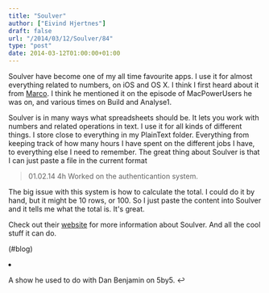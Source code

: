 ```yaml
---
title: "Soulver"
author: ["Eivind Hjertnes"]
draft: false
url: "/2014/03/12/Soulver/84"
type: "post"
date: 2014-03-12T01:00:00+01:00
---
```


Soulver have become one of my all time favourite apps. I use it for
almost everything related to numbers, on iOS and OS X. I think I first
heard about it from [Marco](http://marco.org). I think he mentioned it
on the episode of MacPowerUsers he was on, and various times on Build
and Analyse1.

Soulver is in many ways what spreadsheets should be. It lets you work
with numbers and related operations in text. I use it for all kinds of
different things. I store close to everything in my PlainText folder.
Everything from keeping track of how many hours I have spent on the
different jobs I have, to everything else I need to remember. The great
thing about Soulver is that I can just paste a file in the current
format

> 01.02.14 4h Worked on the authenticantion system.

The big issue with this system is how to calculate the total. I could do
it by hand, but it might be 10 rows, or 100. So I just paste the content
into Soulver and it tells me what the total is. It's great.

Check out their [website](http://www.acqualia.com/soulver/) for more
information about Soulver. And all the cool stuff it can do.

(#blog)

<div class="HTML">
  <div></div>

<li id="fn-0">

</div>

A show he used to do with Dan Benjamin on 5by5. ↩
